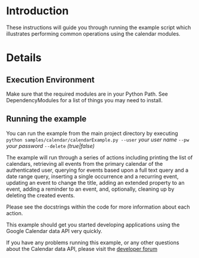 # Introduction #

These instructions will guide you through running the example script which illustrates performing common operations using the calendar modules.

# Details #

## Execution Environment ##

Make sure that the required modules are in your Python Path. See DependencyModules for a list of things you may need to install.

## Running the example ##

You can run the example from the main project directory by executing `python samples/calendar/calendarExample.py --user` _your user name_ `--pw` _your password_  `--delete` _(true|false)_

The example will run through a series of actions including printing the list of calendars, retrieving all events from the primary calendar of the authenticated user, querying for events based upon a full text query and a date range query, inserting a single occurrence and a recurring event, updating an event to change the title, adding an extended property to an event, adding a reminder to an event, and, optionally, cleaning up by deleting the created events.

Please see the docstrings within the code for more information about each action.

This example should get you started developing applications using the Google Calendar data API very quickly.

If you have any problems running this example, or any other questions about the Calendar data API, please visit the [developer forum](http://groups.google.com/group/google-calendar-help-dataapi)